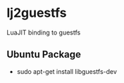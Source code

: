 # lj2guestfs
LuaJIT binding to guestfs

Ubuntu Package
--------------
* sudo apt-get install libguestfs-dev
